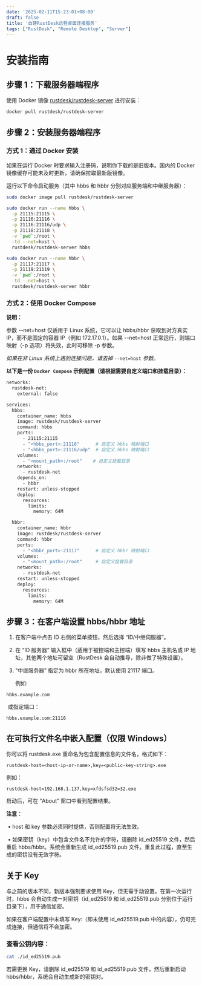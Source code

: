 ```yaml
---
date: '2025-02-11T15:23:01+08:00'
draft: false
title: '自建RustDesk远程桌面连接服务'
tags: ["RustDesk", "Remote Desktop", "Server"]
---
```


# **安装指南**



## **步骤 1：下载服务器端程序**

使用 Docker 镜像 [rustdesk/rustdesk-server](https://hub.docker.com/r/rustdesk/rustdesk-server/tags) 进行安装：

```bash
docker pull rustdesk/rustdesk-server
```



## **步骤 2：安装服务器端程序**

### **方式 1：通过 Docker 安装**

如果在运行 Docker 时要求输入注册码，说明你下载的是旧版本。国内的 Docker 镜像缓存可能未及时更新，请确保拉取最新版镜像。

运行以下命令启动服务（其中 hbbs 和 hbbr 分别对应服务端和中继服务器）：

```bash
sudo docker image pull rustdesk/rustdesk-server

sudo docker run --name hbbs \
  -p 21115:21115 \
  -p 21116:21116 \
  -p 21116:21116/udp \
  -p 21118:21118 \
  -v `pwd`:/root \
  -td --net=host \
  rustdesk/rustdesk-server hbbs 

sudo docker run --name hbbr \
  -p 21117:21117 \
  -p 21119:21119 \
  -v `pwd`:/root \
  -td --net=host \
  rustdesk/rustdesk-server hbbr
```

### **方式 2：使用 Docker Compose**

**说明：**

参数 --net=host 仅适用于 Linux 系统，它可以让 hbbs/hbbr 获取到对方真实 IP，而不是固定的容器 IP（例如 172.17.0.1）。如果 --net=host 正常运行，则端口映射（-p 选项）将失效，此时可移除 -p 参数。

*如果在非 Linux 系统上遇到连接问题，请去掉* `--net=host` *参数。*

**以下是一份 `Docker Compose` 示例配置（请根据需要自定义端口和挂载目录）：**

```bash
networks:
  rustdesk-net:
    external: false

services:
  hbbs:
    container_name: hbbs
    image: rustdesk/rustdesk-server
    command: hbbs 
    ports:
      - 21115:21115
      - "<hbbs_port>:21116"      # 自定义 hbbs 映射端口
      - "<hbbs_port>:21116/udp"  # 自定义 hbbs 映射端口
    volumes:
      - "<mount_path>:/root"    # 自定义挂载目录
    networks:
      - rustdesk-net
    depends_on:
      - hbbr
    restart: unless-stopped
    deploy:
      resources:
        limits:
          memory: 64M

  hbbr:
    container_name: hbbr
    image: rustdesk/rustdesk-server
    command: hbbr
    ports:
      - "<hbbr_port>:21117"      # 自定义 hbbr 映射端口
    volumes:
      - "<mount_path>:/root"     # 自定义挂载目录
    networks:
      - rustdesk-net
    restart: unless-stopped
    deploy:
      resources:
        limits:
          memory: 64M
```



## **步骤 3：在客户端设置 hbbs/hbbr 地址**

1. 在客户端中点击 ID 右侧的菜单按钮，然后选择 “ID/中继伺服器”。

2. 在 “ID 服务器” 输入框中（适用于被控端和主控端）填写 hbbs 主机名或 IP 地址，其他两个地址可留空（RustDesk 会自动推导，除非做了特殊设置）。

 3. “中继服务器” 指定为 hbbr 所在地址，默认使用 21117 端口。

    

    例如:

```
hbbs.example.com
```

​		或指定端口：

```
hbbs.example.com:21116
```





## **在可执行文件名中嵌入配置（仅限 Windows）**

你可以将 rustdesk.exe 重命名为包含配置信息的文件名，格式如下：

```
rustdesk-host=<host-ip-or-name>,key=<public-key-string>.exe
```

例如：

```
rustdesk-host=192.168.1.137,key=xfdsfsd32=32.exe
```

启动后，可在 “About” 窗口中看到配置结果。



**注意：**

​	•	host 和 key 参数必须同时提供，否则配置将无法生效。

​	•	如果密钥（key）中包含文件名不允许的字符，请删除 id_ed25519 文件，然后重启 hbbs/hbbr。系统会重新生成 id_ed25519.pub 文件。重复此过程，直至生成的密钥没有无效字符。



## **关于 Key**

与之前的版本不同，新版本强制要求使用 Key，但无需手动设置。在第一次运行时，hbbs 会自动生成一对密钥（id_ed25519 和 id_ed25519.pub 分别位于运行目录下），用于通信加密。

如果在客户端配置中未填写 Key:（即未使用 id_ed25519.pub 中的内容），仍可完成连接，但通信将不会加密。

### 查看公钥内容：

```bash
cat ./id_ed25519.pub
```

若需更换 Key，请删除 id_ed25519 和 id_ed25519.pub 文件，然后重新启动 hbbs/hbbr，系统会自动生成新的密钥对。